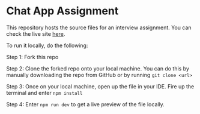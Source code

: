 # Chat App Assignment

This repository hosts the source files for an interview assignment. You can check the live site [here](https://basil-chatapp-v2.netlify.app/).

To run it locally, do the following:

Step 1: Fork this repo

Step 2: Clone the forked repo onto your local machine. You can do this by manually downloading the repo from GitHub or by running `git clone <url>`

Step 3: Once on your local machine, open up the file in your IDE. Fire up the terminal and enter `npm install`

Step 4: Enter `npm run dev` to get a live preview of the file locally.
